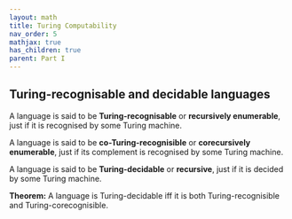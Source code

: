 ```yaml
---
layout: math
title: Turing Computability
nav_order: 5
mathjax: true
has_children: true
parent: Part I
---
```


## Turing-recognisable and decidable languages

A language is said to be __Turing-recognisable__ or __recursively enumerable__, just if it is recognised by some Turing machine.

A language is said to be __co-Turing-recognisible__ or __corecursively enumerable__, just if its complement is recognised by some Turing machine.

A language is said to be __Turing-decidable__ or __recursive__, just if it is decided by some Turing machine.

__Theorem:__ A language is Turing-decidable iff it is both Turing-recognisible and Turing-corecognisible.

